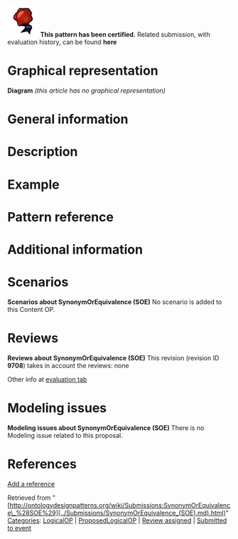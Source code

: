 [![](../images/thumb/b/b5/Certified.png/70px-Certified.png)](../Image/Certified.png.md "Certified.png") __This pattern has been certified.__
Related submission, with evaluation history, can be found __here__





#  Graphical representation


__Diagram__
_(this article has no graphical representation)_



#  General information


  




#  Description


  




#  Example


  




#  Pattern reference


#  Additional information


#  Scenarios



__Scenarios about SynonymOrEquivalence (SOE)__
No scenario is added to this Content OP.




#  Reviews



__Reviews about SynonymOrEquivalence (SOE)__
This revision (revision ID __9708__) takes in account the reviews: none


Other info at [evaluation tab](http://ontologydesignpatterns.org/wiki/index.php?title=Submissions:SynonymOrEquivalence_%28SOE%29&action=evaluation "http://ontologydesignpatterns.org/wiki/index.php?title=Submissions:SynonymOrEquivalence_%28SOE%29&action=evaluation")




  




#  Modeling issues



__Modeling issues about SynonymOrEquivalence (SOE)__
There is no Modeling issue related to this proposal.




  




#  References


[Add a reference](index.php@title=Odp%253AAdd_reference&subject=Submissions%253ASynonymOrEquivalence+(SOE).html "http://ontologydesignpatterns.org/wiki/index.php?title=Odp:Add_reference&subject=Submissions%3ASynonymOrEquivalence+%28SOE%29")


  






Retrieved from "[http://ontologydesignpatterns.org/wiki/Submissions:SynonymOrEquivalence\_%28SOE%29](../Submissions/SynonymOrEquivalence_(SOE).md).html)"
 [Categories](http://ontologydesignpatterns.org/wiki/Special:Categories "Special:Categories"): [LogicalOP](../Category/LogicalOP.md "Category:LogicalOP") | [ProposedLogicalOP](../Category/ProposedLogicalOP.md "Category:ProposedLogicalOP") | [Review assigned](../Category/Review_assigned.md "Category:Review assigned") | [Submitted to event](../Category/Submitted_to_event.md "Category:Submitted to event")